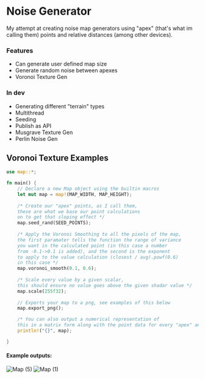 # Noise Generator
My attempt at creating noise map generators using "apex" (that's what im calling them) points and relative distances (among other devices).

### Features
- Can generate user defined map size
- Generate random noise between apexes
- Voronoi Texture Gen

### In dev
- Generating different "terrain" types
- Multithread
- Seeding
- Publish as API
- Musgrave Texture Gen
- Perlin Noise Gen


## Voronoi Texture Examples
```rs
use map::*;

fn main() {
    // Declare a new Map object using the builtin macros
    let mut map = map!(MAP_WIDTH, MAP_HEIGHT);
    
    /* Create our "apex" points, as I call them, 
    these are what we base our point calculations 
    on to get that sloping effect */
    map.seed_rand(SEED_POINTS);
  
    /* Apply the Voronoi Smoothing to all the pixels of the map, 
    the first paramater tells the function the range of variance 
    you want in the calculated point (in this case a number 
    from -0.1->0.1 is added), and the second is the exponent 
    to apply to the value calculation (closest / avg).powf(0.6) 
    in this case */
    map.voronoi_smooth(0.1, 0.6);
    
    /* Scale every value by a given scalar, 
    this should ensure no value goes above the given shadar value */
    map.scale(255f32);
    
    // Exports your map to a png, see examples of this below
    map.export_png();

    /* You can also output a numerical representation of 
    this in a matrix form along with the point data for every "apex" and the scalar information */
    println!("{}", map);

}
```
#### Example outputs:
![Map (5)](https://user-images.githubusercontent.com/11511200/224905470-8d2a489a-cc0d-4c5f-9eab-fd8958d54fe3.png)
![Map (1)](https://user-images.githubusercontent.com/11511200/224905539-88b71cf0-8e0f-4854-9ff8-5ebff56a6b46.png)
